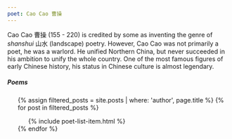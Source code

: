 ```yaml
---
poet: Cao Cao 曹操
---
```


Cao Cao 曹操 (155 - 220) is credited by some as inventing the genre of *shanshui* 山水 (landscape) poetry. However, Cao Cao was not primarily a poet, he was a warlord. He unified Northern China, but never succeeded in his ambition to unify the whole country. One of the most famous figures of early Chinese history, his status in Chinese culture is almost legendary.

##### Poems

<ul>
  {% assign filtered_posts = site.posts | where: 'author', page.title %}
  {% for post in filtered_posts %}
       <ul class="post-list">
             {% include poet-list-item.html %}
       </ul>
  {% endfor %}
</ul>
